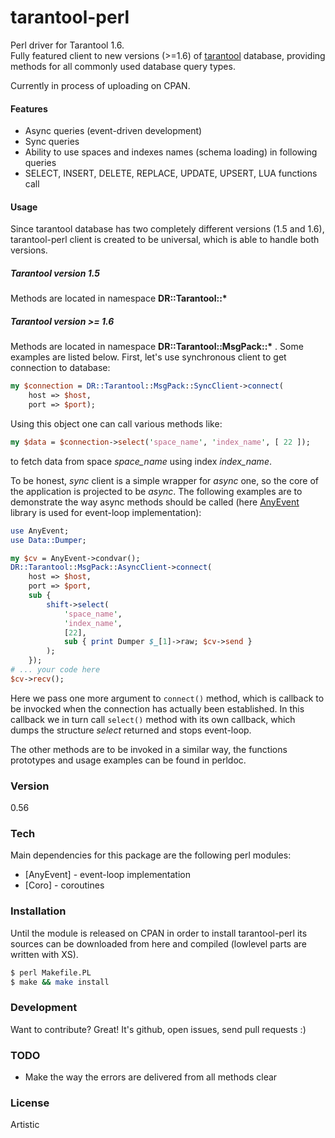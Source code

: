 # tarantool-perl
Perl driver for Tarantool 1.6.  
Fully featured client to new versions (>=1.6) of [tarantool](http://tarantool.org) database, providing methods for all commonly used database query types.

Currently in process of uploading on CPAN.  

#### Features
  - Async queries (event-driven development)
  - Sync queries
  - Ability to use spaces and indexes names (schema loading) in following queries
  - SELECT, INSERT, DELETE, REPLACE, UPDATE, UPSERT, LUA functions call  
   
#### Usage  
Since tarantool database has two completely different versions (1.5 and 1.6), tarantool-perl client is created to be universal, which is able to handle both versions.

##### Tarantool version 1.5
Methods are located in namespace **DR::Tarantool::\***

##### Tarantool version >= 1.6
Methods are located in namespace **DR::Tarantool::MsgPack::\*** .  Some examples are listed below.
First, let's use synchronous client to get connection to database:
```perl
my $connection = DR::Tarantool::MsgPack::SyncClient->connect(
    host => $host,
    port => $port);
```
Using this object one can call various methods like:
```perl
my $data = $connection->select('space_name', 'index_name', [ 22 ]);
```
to fetch data from space *space_name* using index *index_name*.  

To be honest, *sync* client is a simple wrapper for *async* one, so the core of the application is projected to be *async*. The following examples are to demonstrate the way async methods should be called (here [AnyEvent](https://metacpan.org/pod/AnyEvent) library is used for event-loop implementation):
```perl
use AnyEvent;
use Data::Dumper;

my $cv = AnyEvent->condvar();
DR::Tarantool::MsgPack::AsyncClient->connect(
    host => $host,
    port => $port,
    sub {
        shift->select(
            'space_name', 
            'index_name',
            [22],
            sub { print Dumper $_[1]->raw; $cv->send }
        );
    });
# ... your code here
$cv->recv();
```
Here we pass one more argument to `connect()` method, which is callback to be invocked when the connection has actually been established. In this callback we in turn call `select()` method with its own callback, which dumps the structure *select* returned and stops event-loop.

The other methods are to be invoked in a similar way, the functions prototypes and usage examples can be found in perldoc.

### Version
0.56

### Tech

Main dependencies for this package are the following perl modules:

* [AnyEvent] - event-loop implementation
* [Coro] - coroutines

### Installation

Until the module is released on CPAN in order to install tarantool-perl its sources can be downloaded from here and compiled (lowlevel parts are written with XS).

```sh
$ perl Makefile.PL
$ make && make install
```

### Development

Want to contribute? Great! It's github, open issues, send pull requests :)

### TODO

 - Make the way the errors are delivered from all methods clear

### License

Artistic
